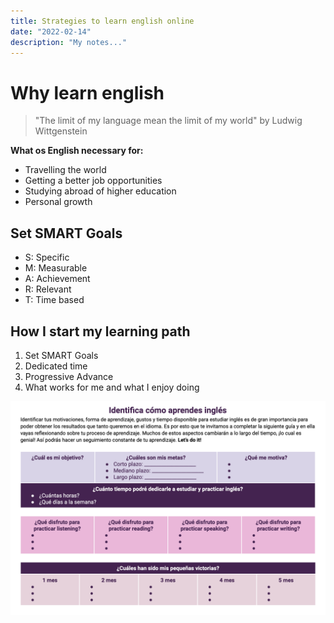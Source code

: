 ```yaml
---
title: Strategies to learn english online
date: "2022-02-14"
description: "My notes..."
---
```


<!-- date: año-mes-día -->

# Why learn english

> "The limit of my language mean the limit of my world" by Ludwig Wittgenstein

**What os English necessary for:**

- Travelling the world
- Getting a better job opportunities
- Studying abroad of higher education
- Personal growth

## Set SMART Goals

- S: Specific
- M: Measurable
- A: Achievement
- R: Relevant
- T: Time based

## How I start my learning path

1. Set SMART Goals
2. Dedicated time
3. Progressive Advance
4. What works for me and what I enjoy doing

![pdf](./utils/howDoYouLearnEnglish.png)
